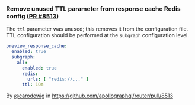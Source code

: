 ### Remove unused TTL parameter from response cache Redis config ([PR #8513](https://github.com/apollographql/router/pull/8513))

The `ttl` parameter was unused; this removes it from the configuration file. TTL configuration should be performed
at the `subgraph` configuration level.

```yaml
preview_response_cache:
  enabled: true
  subgraph:
    all:
      enabled: true
      redis:
        urls: [ "redis://..." ]
      ttl: 10m
```

By [@carodewig](https://github.com/carodewig) in https://github.com/apollographql/router/pull/8513